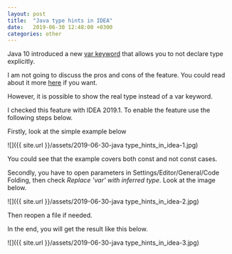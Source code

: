 ```yaml
---
layout: post
title:  "Java type hints in IDEA"
date:   2019-06-30 12:48:00 +0300
categories: other
---
```


Java 10 introduced a new [var keyword](http://openjdk.java.net/jeps/286) that allows you to not declare type explicitly. 

I am not going to discuss the pros and cons of the feature. You could read about it more [here](https://openjdk.java.net/projects/amber/LVTIFAQ.html) if you want.

However, it is possible to show the real type instead of a var keyword. 

I checked this feature with IDEA 2019.1. To enable the feature use the following steps below.

Firstly, look at the simple example below

![]({{ site.url }}/assets/2019-06-30-java type_hints_in_idea-1.jpg)

You could see that the example covers both const and not const cases.

Secondly, you have to open parameters in Settings/Editor/General/Code Folding, then check *Replace 'var' with inferred type*. Look at the image below.

![]({{ site.url }}/assets/2019-06-30-java type_hints_in_idea-2.jpg)

Then reopen a file if needed. 

In the end, you will get the result like this below.

![]({{ site.url }}/assets/2019-06-30-java type_hints_in_idea-3.jpg)
